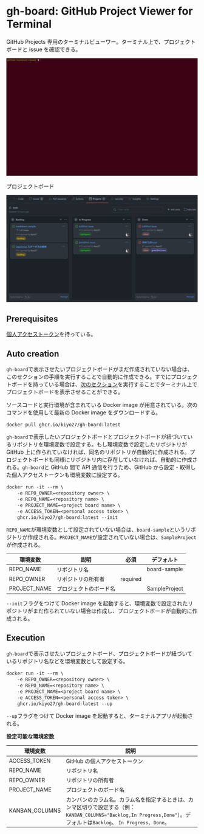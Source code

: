 # gh-board: GitHub Project Viewer for Terminal

GitHub Projects 専用のターミナルビューワー。ターミナル上で、プロジェクトボードと issue を確認できる。

![term](.github/assets/terminal.gif)

プロジェクトボード

![project](.github/assets/project.png)

## Prerequisites

[個人アクセストークン](https://docs.github.com/ja/authentication/keeping-your-account-and-data-secure/creating-a-personal-access-token)を持っている。


## Auto creation

``gh-board``で表示させたいプロジェクトボードがまだ作成されていない場合は、このセクションの手順を実行することで自動的に作成できる。すでにプロジェクトボードを持っている場合は、[次のセクション](#execution)を実行することでターミナル上でプロジェクトボードを表示させることができる。

ソースコードと実行環境が含まれている Docker image が用意されている。次のコマンドを使用して最新の Docker image をダウンロードする。

```
docker pull ghcr.io/kiyo27/gh-board:latest
```

``gh-board``で表示したいプロジェクトボードとプロジェクトボードが紐づいているリポジトリを環境変数で設定する。もし環境変数で設定したリポジトリが GitHub 上に作られていなければ、同名のリポジトリが自動的に作成される。プロジェクトボードも同様にリポジトリ内に存在していなければ、自動的に作成される。``gh-board``と GitHub 間で API 通信を行うため、GitHub から設定・取得した個人アクセストークンも環境変数に設定する。

```
docker run -it --rm \
    -e REPO_OWNER=<repository owner> \
    -e REPO_NAME=<repository name> \
    -e PROJECT_NAME=<project board name> \
    -e ACCESS_TOKEN=<personal access token> \
    ghcr.io/kiyo27/gh-board:latest --init
```

``REPO_NAME``が環境変数として設定されていない場合は、``board-sample``というリポジトリが作成される。``PROJECT_NAME``が設定されていない場合は、``SampleProject``が作成される。

| 環境変数 | 説明 | 必須 | デフォルト |
| --- | --- | --- | --- |
| REPO_NAME | リポジトリ名 | | board-sample |
| REPO_OWNER | リポジトリの所有者 | required | |
| PROJECT_NAME | プロジェクトのボード名 | | SampleProject |

``--init``フラグをつけて Docker image を起動すると、環境変数で設定されたリポジトリがまだ作られていない場合は作成し、プロジェクトボードが自動的に作成される。

## Execution

``gh-board``で表示させたいプロジェクトボード、プロジェクトボードが紐づいているリポジトリ名などを環境変数として設定する。

```
docker run -it --rm \
    -e REPO_OWNER=<repository owner> \
    -e REPO_NAME=<repository name> \
    -e PROJECT_NAME=<project board name> \
    -e ACCESS_TOKEN=<personal access token> \
    ghcr.io/kiyo27/gh-board:latest --up
```

``--up``フラグをつけて Docker image を起動すると、ターミナルアプリが起動される。

**設定可能な環境変数**

| 環境変数 | 説明 |
| --- | --- |
| ACCESS_TOKEN | GitHub の個人アクセストークン |
| REPO_NAME | リポジトリ名 |
| REPO_OWNER | リポジトリの所有者 |
| PROJECT_NAME | プロジェクトのボード名 |
| KANBAN_COLUMNS | カンバンのカラム名。カラム名を指定するときは、カンマ区切りで設定する（例：``KANBAN_COLUMNS="Backlog,In Progress,Done"``）。デフォルトは``Backlog``、 ``In Progress``、``Done``。 |

